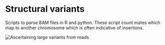 # Structural variants

Scripts to parse BAM files in R and python.
These script count mates which map to another chromosome which is often indicative of insertions.

![Ascertaining large variants from reads](https://raw.githubusercontent.com/plagnollab/DNASeq_pipeline/master/alignment/README.docs/read_mapping.png "Ascertaining large variants from reads")


